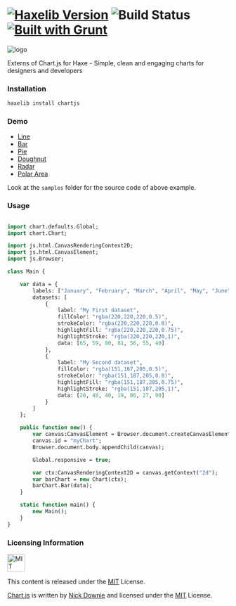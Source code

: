[![Haxelib Version](https://img.shields.io/github/tag/adireddy/haxe-chart.svg?style=flat&label=haxelib)](http://lib.haxe.org/p/chartjs) ![Build Status](https://travis-ci.org/adireddy/haxe-chart.svg?branch=master) [![Built with Grunt](https://cdn.gruntjs.com/builtwith.png)](http://gruntjs.com/)
=========

![logo](https://raw.githubusercontent.com/adireddy/haxe-chart/master/logo.png)

Externs of Chart.js for Haxe - Simple, clean and engaging charts for designers and developers

### Installation ###

```haxe
haxelib install chartjs
```

### Demo ###

* [Line](http://adireddy.github.io/demos/haxe-chart/line.html)
* [Bar](http://adireddy.github.io/demos/haxe-chart/bar.html)
* [Pie](http://adireddy.github.io/demos/haxe-chart/pie.html)
* [Doughnut](http://adireddy.github.io/demos/haxe-chart/doughnut.html)
* [Radar](http://adireddy.github.io/demos/haxe-chart/radar.html)
* [Polar Area](http://adireddy.github.io/demos/haxe-chart/polar.html)

Look at the `samples` folder for the source code of above example.

### Usage ###

```haxe

import chart.defaults.Global;
import chart.Chart;

import js.html.CanvasRenderingContext2D;
import js.html.CanvasElement;
import js.Browser;

class Main {

	var data = {
		labels: ["January", "February", "March", "April", "May", "June", "July"],
		datasets: [
			{
				label: "My First dataset",
				fillColor: "rgba(220,220,220,0.5)",
				strokeColor: "rgba(220,220,220,0.8)",
				highlightFill: "rgba(220,220,220,0.75)",
				highlightStroke: "rgba(220,220,220,1)",
				data: [65, 59, 80, 81, 56, 55, 40]
			},
			{
				label: "My Second dataset",
				fillColor: "rgba(151,187,205,0.5)",
				strokeColor: "rgba(151,187,205,0.8)",
				highlightFill: "rgba(151,187,205,0.75)",
				highlightStroke: "rgba(151,187,205,1)",
				data: [28, 48, 40, 19, 86, 27, 90]
			}
		]
	};

	public function new() {
		var canvas:CanvasElement = Browser.document.createCanvasElement();
		canvas.id = "myChart";
		Browser.document.body.appendChild(canvas);

		Global.responsive = true;

		var ctx:CanvasRenderingContext2D = canvas.getContext("2d");
		var barChart = new Chart(ctx);
		barChart.Bar(data);
	}

	static function main() {
		new Main();
	}
}
```
### Licensing Information ###

<a rel="license" href="http://opensource.org/licenses/MIT">
<img alt="MIT license" height="40" src="http://upload.wikimedia.org/wikipedia/commons/c/c3/License_icon-mit.svg" /></a>

This content is released under the [MIT](http://opensource.org/licenses/MIT) License.

[Chart.js](https://github.com/nnnick/Chart.js) is written by [Nick Downie](http://www.nickdownie.com) and licensed under the [MIT](http://opensource.org/licenses/MIT) License.

